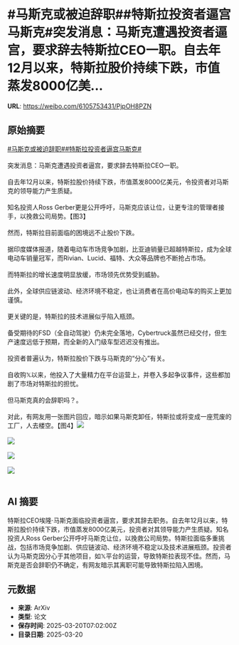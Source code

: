 # #马斯克或被迫辞职##特斯拉投资者逼宫马斯克#突发消息：马斯克遭遇投资者逼宫，要求辞去特斯拉CEO一职。自去年12月以来，特斯拉股价持续下跌，市值蒸发8000亿美...

**URL**: https://weibo.com/6105753431/PjpOH8PZN

## 原始摘要

<a href="https://m.weibo.cn/search?containerid=231522type%3D1%26t%3D10%26q%3D%23%E9%A9%AC%E6%96%AF%E5%85%8B%E6%88%96%E8%A2%AB%E8%BF%AB%E8%BE%9E%E8%81%8C%23&amp;extparam=%23%E9%A9%AC%E6%96%AF%E5%85%8B%E6%88%96%E8%A2%AB%E8%BF%AB%E8%BE%9E%E8%81%8C%23" data-hide=""><span class="surl-text">#马斯克或被迫辞职#</span></a><a href="https://m.weibo.cn/search?containerid=231522type%3D1%26t%3D10%26q%3D%23%E7%89%B9%E6%96%AF%E6%8B%89%E6%8A%95%E8%B5%84%E8%80%85%E9%80%BC%E5%AE%AB%E9%A9%AC%E6%96%AF%E5%85%8B%23&amp;extparam=%23%E7%89%B9%E6%96%AF%E6%8B%89%E6%8A%95%E8%B5%84%E8%80%85%E9%80%BC%E5%AE%AB%E9%A9%AC%E6%96%AF%E5%85%8B%23" data-hide=""><span class="surl-text">#特斯拉投资者逼宫马斯克#</span></a><br><br>突发消息：马斯克遭遇投资者逼宫，要求辞去特斯拉CEO一职。<br><br>自去年12月以来，特斯拉股价持续下跌，市值蒸发8000亿美元，令投资者对马斯克的领导能力产生质疑。<br><br>知名投资人Ross Gerber更是公开呼吁，马斯克应该让位，让更专注的管理者接手，以挽救公司局势。【图3】<br><br>然而，特斯拉目前面临的困境远不止股价下跌。<br><br>据印度媒体报道，随着电动车市场竞争加剧，比亚迪销量已超越特斯拉，成为全球电动车销量冠军，而Rivian、Lucid、福特、大众等品牌也不断抢占市场。<br><br>而特斯拉的增长速度明显放缓，市场领先优势受到威胁。<br><br>此外，全球供应链波动、经济环境不稳定，也让消费者在高价电动车的购买上更加谨慎。<br><br>更关键的是，特斯拉的技术进展似乎陷入瓶颈。<br><br>备受期待的FSD（全自动驾驶）仍未完全落地，Cybertruck虽然已经交付，但生产速度远低于预期，而全新的入门级车型迟迟没有推出。<br><br>投资者普遍认为，特斯拉股价下跌与马斯克的“分心”有关。<br><br>自收购𝕏以来，他投入了大量精力在平台运营上，并卷入多起争议事件，这些都加剧了市场对特斯拉的担忧。<br><br>但马斯克真的会辞职吗？。<br><br>对此，有网友用一张图片回应，暗示如果马斯克卸任，特斯拉或将变成一座荒废的工厂，人去楼空。【图4】<img style="" src="https://tvax2.sinaimg.cn/large/006Fd7o3gy1hznell02r8j30xc0irag1.jpg" referrerpolicy="no-referrer"><br><br><img style="" src="https://tvax2.sinaimg.cn/large/006Fd7o3gy1hznelm3jyfj30uz0gogsp.jpg" referrerpolicy="no-referrer"><br><br><img style="" src="https://tvax2.sinaimg.cn/large/006Fd7o3gy1hznelo80p7j30xc0irk0m.jpg" referrerpolicy="no-referrer"><br><br><img style="" src="https://tvax4.sinaimg.cn/large/006Fd7o3gy1hznelq456rj30v90n7h1t.jpg" referrerpolicy="no-referrer"><br><br>

## AI 摘要

特斯拉CEO埃隆·马斯克面临投资者逼宫，要求其辞去职务。自去年12月以来，特斯拉股价持续下跌，市值蒸发8000亿美元，投资者对其领导能力产生质疑。知名投资人Ross Gerber公开呼吁马斯克让位，以挽救公司局势。特斯拉面临多重挑战，包括市场竞争加剧、供应链波动、经济环境不稳定以及技术进展瓶颈。投资者认为马斯克因分心于其他项目，如𝕏平台的运营，导致特斯拉表现不佳。然而，马斯克是否会辞职仍不确定，有网友暗示其离职可能导致特斯拉陷入困境。

## 元数据

- **来源**: ArXiv
- **类型**: 论文
- **保存时间**: 2025-03-20T07:02:00Z
- **目录日期**: 2025-03-20

